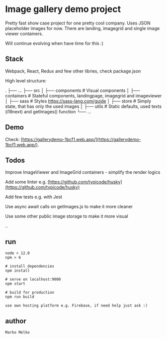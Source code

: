 # Image gallery demo project

Pretty fast show case project for one pretty cool company.
Uses JSON placeholder images for now.
There are landing, imagegrid and single image viewer containers.

Will continue evolving when have time for this :)

## Stack

Webpack, React, Redux and few other libries, check package.json

High level structure:

.
├── ...
├── src
│ ├── components # Visual components
│ ├── containers # Stateful components, landingpage, imagegrid and imageviewer
│ ├── sass # Styles https://sass-lang.com/guide
│ ├── store # Simply state, that has only the used images
│ ├── utils # Static defaults, used texts (i18next) and getImages() function
└── ...

## Demo

Check: [https://gallerydemo-1bcf1.web.app/](https://gallerydemo-1bcf1.web.app/).

## Todos

Improve ImageViewer and ImageGrid containers - simplify the render logics

Add some linter e.g. [https://github.com/typicode/husky](https://github.com/typicode/husky)

Add few tests e.g. with Jest

Use async await calls on getImages.js to make it more cleaner

Use some other public image storage to make it more visual

..

## run

    node > 12.0
    npm > 6

    # install dependencies
    npm install

    # serve on localhost:9000
    npm start

    # build for production
    npm run build

    use own hosting platform e.g. Firebase, if need help just ask :)

## author

    Marko Melko
